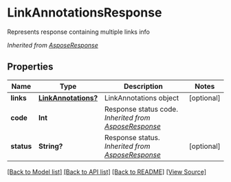 ﻿# LinkAnnotationsResponse
Represents response containing multiple links info

*Inherited from [AsposeResponse](AsposeResponse.md)*
## Properties
Name | Type | Description | Notes
------------ | ------------- | ------------- | -------------
**links** | [**LinkAnnotations?**](LinkAnnotations.md) | LinkAnnotations object | [optional]
**code** | **Int** | Response status code.<br />*Inherited from [AsposeResponse](AsposeResponse.md)* | 
**status** | **String?** | Response status.<br />*Inherited from [AsposeResponse](AsposeResponse.md)* | [optional]

[[Back to Model list]](../README.md#documentation-for-models) [[Back to API list]](../README.md#documentation-for-api-endpoints) [[Back to README]](../README.md) [[View Source]](../AsposePdfCloud/Models/LinkAnnotationsResponse.swift)

